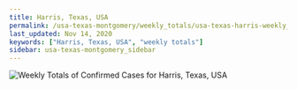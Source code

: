 ```yaml
---
title: Harris, Texas, USA
permalink: /usa-texas-montgomery/weekly_totals/usa-texas-harris-weekly_totals.html
last_updated: Nov 14, 2020
keywords: ["Harris, Texas, USA", "weekly totals"]
sidebar: usa-texas-montgomery_sidebar
---
```


![Weekly Totals of Confirmed Cases for Harris, Texas, USA](/covid_tracker/images/graphs/usa-texas-harris-weekly_totals_graph.png)

